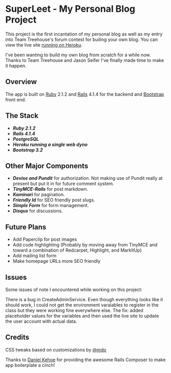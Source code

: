 SuperLeet - My Personal Blog Project 
====================================  

This project is the first incantation of my personal blog as well as my entry into Team Treehouse's forum contest for builing your own blog.  You can view the live site [running on Heroku](http://serene-tor-2991.herokuapp.com/).

I've been wanting to build my own blog from scratch for a while now. Thanks to Team Treehouse and Jason Seifer I've finally made time to make it happen.

Overview
--------

The app is built on [Ruby](http://ruby-lang.org) 2.1.2 and [Rails](http://rubyonrails.org) 4.1.4 for the backend and [Bootstrap](http://http://getbootstrap.com/) front end.

The Stack
-------------

- ***Ruby 2.1.2***
- ***Rails 4.1.4***
- ***PostgreSQL***
- ***Heroku running a single web dyno***
- ***Bootstrap 3.2***

Other Major Components
----------------------

- ***Devise and Pundit*** for authorization. Not making use of Pundit really at present but put it in for future comment system.
- ***TinyMCE-Rails*** for post markdown.
- ***Kaminari*** for pagination.
- ***Friendly Id*** for SEO friendly post slugs.
- ***Simple Form*** for form management.
- ***Disqus*** for discussions.

Future Plans
------------

- Add Paperclip for post images
- Add code highlighting (Probably by moving away from TinyMCE and toward a combination of Redcarpet, Highlight, and MarkItUp)
- Add mailing list form
- Make homepage URLs more SEO friendly  

Issues
-------------

Some issues of note I encountered while working on this project:

There is a bug in CreateAdminService. Even though everything looks like it should work, I could not get the environment varaiables to register in the class but they were working fine everywhere else.  The fix: added placeholder values for the variables and then used the live site to update the user account with actual data.

Credits
-------

CSS tweaks based on customizations by [@mdo](https://twitter.com/mdo)

Thanks to [Daniel Kehoe](https://tutorials.railsapps.org) for providing the awesome Rails Composer to make app boilerplate a cinch! 
